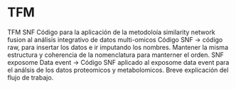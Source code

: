# TFM
TFM SNF 
Código para la aplicación de la metodoloía similarity network fusion al análisis integrativo de datos multi-omicos
Código SNF -> código raw, para insertar los datos e ir imputando los nombres. 
Mantener la misma estructura y coherencia de la nomenclatura para manterner el orden. 
SNF exposome Data event -> Código SNF aplicado al exposome data event para el análsis de los datos proteomicos y metabolomicos. 
Breve explicación del flujo de trabajo. 
